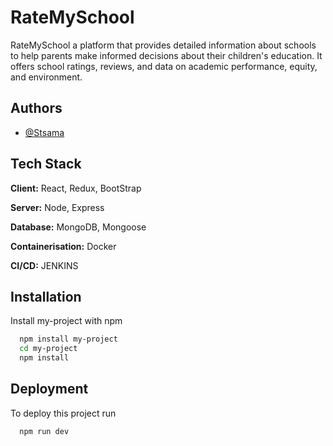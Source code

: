 
# RateMySchool

RateMySchool a platform that provides detailed information about schools to help parents make informed decisions about their children's education. It offers school ratings, reviews, and data on academic performance, equity, and environment.



## Authors

- [@Stsama](https://www.github.com/Stsama)


## Tech Stack

**Client:**  React, Redux, BootStrap

**Server:**  Node, Express

**Database:** MongoDB, Mongoose

**Containerisation:**   Docker

**CI/CD:** JENKINS
## Installation

Install my-project with npm

```bash
  npm install my-project
  cd my-project
  npm install 
```
    
## Deployment

To deploy this project run

```bash
  npm run dev
```

